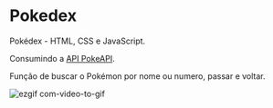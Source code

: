 # Pokedex
Pokédex - HTML, CSS e JavaScript.

Consumindo a [API PokeAPI](https://pokeapi.co/).

Função de buscar o Pokémon por nome ou numero, passar e voltar.

![ezgif com-video-to-gif](https://github.com/valenteluan/Pokedex/assets/129987860/97b49e99-a435-48dc-9fa3-f40ffefa4ed8)
